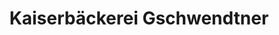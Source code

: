 ---
title: "Kaiserbäckerei Gschwendtner"
url: /scheffau-am-wilden-kaiser/kaiserbaeckerei-gschwendtner/
shop: Bäckerei
---